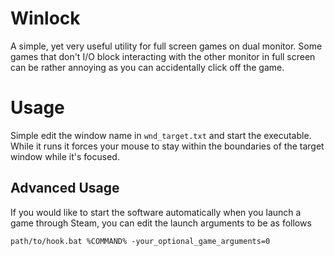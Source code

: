 # Winlock

A simple, yet very useful utility for full screen games on dual monitor. Some games that don't I/O block interacting with the other monitor in full screen can be rather annoying as you can accidentally click off the game. 


# Usage

Simple edit the window name in `wnd_target.txt` and start the executable. While it runs it forces your mouse to stay within the boundaries of the target window while it's focused. 

## Advanced Usage

If you would like to start the software automatically when you launch a game through Steam, you can edit the launch arguments to be as follows
    
```
path/to/hook.bat %COMMAND% -your_optional_game_arguments=0
```
